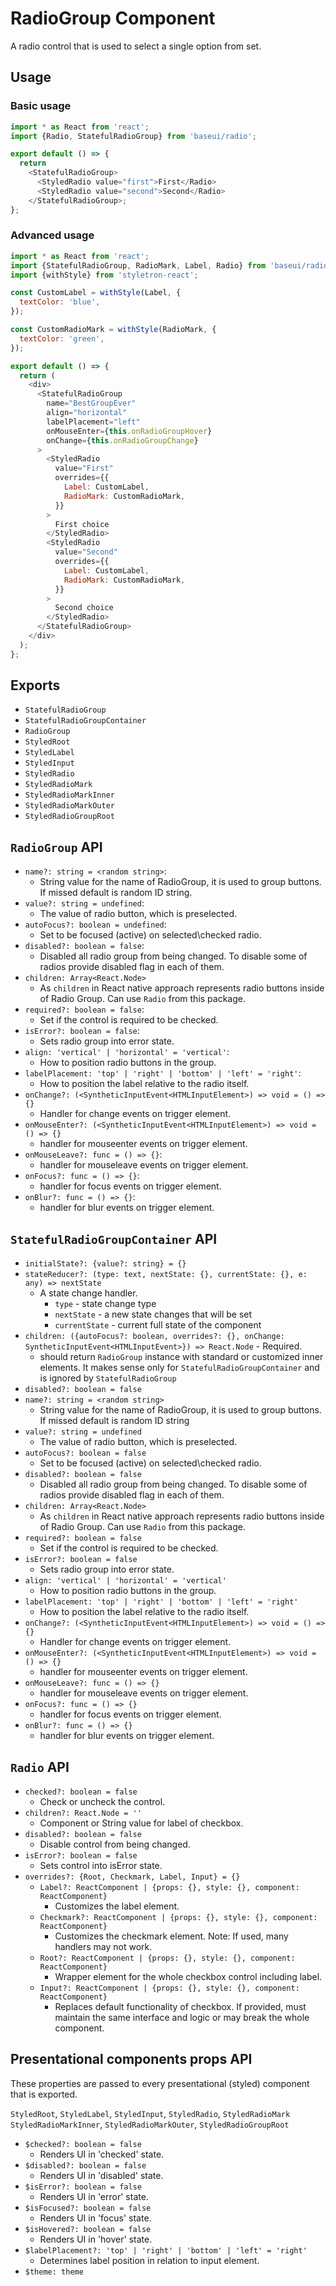 # RadioGroup Component

A radio control that is used to select a single option from set.

## Usage

### Basic usage

```js
import * as React from 'react';
import {Radio, StatefulRadioGroup} from 'baseui/radio';

export default () => {
  return
    <StatefulRadioGroup>
      <StyledRadio value="first">First</Radio>
      <StyledRadio value="second">Second</Radio>
    </StatefulRadioGroup>;
};
```

### Advanced usage

```js
import * as React from 'react';
import {StatefulRadioGroup, RadioMark, Label, Radio} from 'baseui/radio';
import {withStyle} from 'styletron-react';

const CustomLabel = withStyle(Label, {
  textColor: 'blue',
});

const CustomRadioMark = withStyle(RadioMark, {
  textColor: 'green',
});

export default () => {
  return (
    <div>
      <StatefulRadioGroup
        name="BestGroupEver"
        align="horizontal"
        labelPlacement="left"
        onMouseEnter={this.onRadioGroupHover}
        onChange={this.onRadioGroupChange}
      >
        <StyledRadio
          value="First"
          overrides={{
            Label: CustomLabel,
            RadioMark: CustomRadioMark,
          }}
        >
          First choice
        </StyledRadio>
        <StyledRadio
          value="Second"
          overrides={{
            Label: CustomLabel,
            RadioMark: CustomRadioMark,
          }}
        >
          Second choice
        </StyledRadio>
      </StatefulRadioGroup>
    </div>
  );
};
```

## Exports

* `StatefulRadioGroup`
* `StatefulRadioGroupContainer`
* `RadioGroup`
* `StyledRoot`
* `StyledLabel`
* `StyledInput`
* `StyledRadio`
* `StyledRadioMark`
* `StyledRadioMarkInner`
* `StyledRadioMarkOuter`
* `StyledRadioGroupRoot`

## `RadioGroup` API

* `name?: string = <random string>`:
  * String value for the name of RadioGroup, it is used to group buttons. If missed default is random ID string.
* `value?: string = undefined`:
  * The value of radio button, which is preselected.
* `autoFocus?: boolean = undefined`:
  * Set to be focused (active) on selected\checked radio.
* `disabled?: boolean = false`:
  * Disabled all radio group from being changed. To disable some of radios provide disabled flag in each of them.
* `children: Array<React.Node>`
  * As `children` in React native approach represents radio buttons inside of Radio Group. Can use `Radio` from this package.
* `required?: boolean = false`:
  * Set if the control is required to be checked.
* `isError?: boolean = false`:
  * Sets radio group into error state.
* `align: 'vertical' | 'horizontal' = 'vertical'`:
  * How to position radio buttons in the group.
* `labelPlacement: 'top' | 'right' | 'bottom' | 'left' = 'right'`:
  * How to position the label relative to the radio itself.
* `onChange?: (<SyntheticInputEvent<HTMLInputElement>) => void = () => {}`
  * Handler for change events on trigger element.
* `onMouseEnter?: (<SyntheticInputEvent<HTMLInputElement>) => void = () => {}`
  * handler for mouseenter events on trigger element.
* `onMouseLeave?: func = () => {}`:
  * handler for mouseleave events on trigger element.
* `onFocus?: func = () => {}`:
  * handler for focus events on trigger element.
* `onBlur?: func = () => {}`:
  * handler for blur events on trigger element.

## `StatefulRadioGroupContainer` API

* `initialState?: {value?: string} = {}`
* `stateReducer?: (type: text, nextState: {}, currentState: {}, e: any) => nextState`
  * A state change handler.
    * `type` - state change type
    * `nextState` - a new state changes that will be set
    * `currentState` - current full state of the component
* `children: ({autoFocus?: boolean, overrides?: {}, onChange: SyntheticInputEvent<HTMLInputEvent>}) => React.Node` - Required.
  * should return `RadioGroup` instance with standard or customized inner elements. It makes sense only for `StatefulRadioGroupContainer` and is ignored by `StatefulRadioGroup`
* `disabled?: boolean = false`
* `name?: string = <random string>`
  * String value for the name of RadioGroup, it is used to group buttons. If missed default is random ID string
* `value?: string = undefined`
  * The value of radio button, which is preselected.
* `autoFocus?: boolean = false`
  * Set to be focused (active) on selected\checked radio.
* `disabled?: boolean = false`
  * Disabled all radio group from being changed. To disable some of radios provide disabled flag in each of them.
* `children: Array<React.Node>`
  * As `children` in React native approach represents radio buttons inside of Radio Group. Can use `Radio` from this package.
* `required?: boolean = false`
  * Set if the control is required to be checked.
* `isError?: boolean = false`
  * Sets radio group into error state.
* `align: 'vertical' | 'horizontal' = 'vertical'`
  * How to position radio buttons in the group.
* `labelPlacement: 'top' | 'right' | 'bottom' | 'left' = 'right'`
  * How to position the label relative to the radio itself.
* `onChange?: (<SyntheticInputEvent<HTMLInputElement>) => void = () => {}`
  * Handler for change events on trigger element.
* `onMouseEnter?: (<SyntheticInputEvent<HTMLInputElement>) => void = () => {}`
  * handler for mouseenter events on trigger element.
* `onMouseLeave?: func = () => {}`
  * handler for mouseleave events on trigger element.
* `onFocus?: func = () => {}`
  * handler for focus events on trigger element.
* `onBlur?: func = () => {}`
  * handler for blur events on trigger element.

## `Radio` API

* `checked?: boolean = false`
  * Check or uncheck the control.
* `children?: React.Node = ''`
  * Component or String value for label of checkbox.
* `disabled?: boolean = false`
  * Disable control from being changed.
* `isError?: boolean = false`
  * Sets control into isError state.
* `overrides?: {Root, Checkmark, Label, Input} = {}`
  * `Label?: ReactComponent | {props: {}, style: {}, component: ReactComponent}`
    * Customizes the label element.
  * `Checkmark?: ReactComponent | {props: {}, style: {}, component: ReactComponent}`
    * Customizes the checkmark element. Note: If used, many handlers may not work.
  * `Root?: ReactComponent | {props: {}, style: {}, component: ReactComponent}`
    * Wrapper element for the whole checkbox control including label.
  * `Input?: ReactComponent | {props: {}, style: {}, component: ReactComponent}`
    * Replaces default functionality of checkbox. If provided, must maintain the same interface and logic or may break the whole component.

## Presentational components props API

These properties are passed to every presentational (styled) component that is exported.

`StyledRoot`, `StyledLabel`, `StyledInput`, `StyledRadio`, `StyledRadioMark`
`StyledRadioMarkInner`, `StyledRadioMarkOuter`, `StyledRadioGroupRoot`

* `$checked?: boolean = false`
  * Renders UI in 'checked' state.
* `$disabled?: boolean = false`
  * Renders UI in 'disabled' state.
* `$isError?: boolean = false`
  * Renders UI in 'error' state.
* `$isFocused?: boolean = false`
  * Renders UI in 'focus' state.
* `$isHovered?: boolean = false`
  * Renders UI in 'hover' state.
* `$labelPlacement?: 'top' | 'right' | 'bottom' | 'left' = 'right'`
  * Determines label position in relation to input element.
* `$theme: theme`
